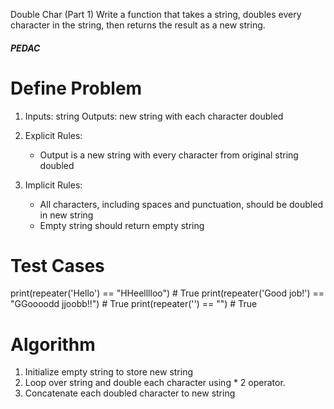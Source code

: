 Double Char (Part 1)
Write a function that takes a string, doubles every character in the string, then returns the result as a new string.

##### PEDAC #####

# Define Problem
1. Inputs: string
   Outputs: new string with each character doubled

2. Explicit Rules:
   - Output is a new string with every character from original string doubled

3. Implicit Rules:
   - All characters, including spaces and punctuation, should be doubled in new string
   - Empty string should return empty string

# Test Cases

print(repeater('Hello') == "HHeelllloo")              # True
print(repeater('Good job!') == "GGoooodd  jjoobb!!")  # True
print(repeater('') == "")                             # True

# Algorithm
1. Initialize empty string to store new string
2. Loop over string and double each character using * 2 operator.
3. Concatenate each doubled character to new string